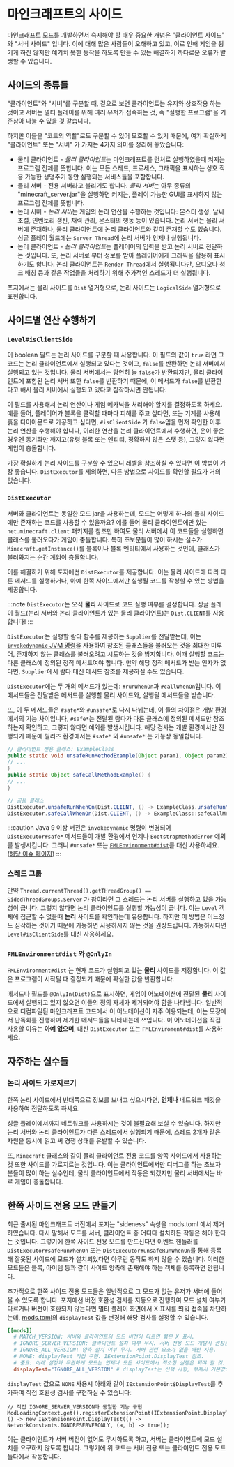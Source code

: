 마인크래프트의 사이드
===================

마인크래프트 모드를 개발하면서 숙지해야 할 매우 중요한 개념은 "클라이언트 사이드" 와 "서버 사이드" 입니다. 이에 대해 많은 사람들이 오해하고 있고, 이로 인해 게임을 튕기게 하진 않지만 예기치 못한 동작을 하도록 만들 수 있는 해결하기 까다로운 오류가 발생할 수 있습니다.

사이드의 종류들
------------------------

"클라이언트"와 "서버"를 구분할 때, 겉으로 보면 클라이언트는 유저와 상호작용 하는 것이고 서버는 멀티 플레이를 위해 여러 유저가 접속하는 것, 즉 "실행한 프로그램"을 기준삼아 나눌 수 있을 것 같습니다.

하지만 이들을 "코드의 역할"로도 구분할 수 있어 모호할 수 있기 때문에, 여기 확실하게 "클라이언트" 또는 "서버" 가 가지는 4가지 의미를 정리해 놓았습니다:

* 물리 클라이언트 - *물리 클라이언트*는 마인크래프트를 런처로 실행하였을때 켜지는 프로그램 전체를 뜻합니다. 이는 모든 스레드, 프로세스, 그래픽을 표시하는 상호 작용 가능한 생명주기 동안 실행되는 서비스들을 포함합니다.
* 물리 서버 - 전용 서버라고 불리기도 합니다. *물리 서버*는 아무 종류의 "minecraft_server.jar"을 실행하면 켜지는, 플레이 가능한 GUI를 표시하지 않는 프로그램 전체를 뜻합니다.
* 논리 서버 - *논리 서버*는 게임의 논리 연산을 수행하는 것입니다: 몬스터 생성, 날씨 조절, 인벤토리 갱신, 채력 관리, 몬스터의 행동 등이 있습니다. 논리 서버는 물리 서버에 존재하나, 물리 클라이언트에 논리 클라이언트와 같이 존재할 수도 있습니다. 싱글 플레이 월드에는 `Server Thread`에 논리 서버가 언제나 실행됩니다.
* 논리 클라이언트 - *논리 클라이언트*는 플레이어의 입력을 받고 논리 서버로 전달하는 것입니다. 또, 논리 서버로 부터 정보를 받아 플레이어에게 그래픽을 활용해 표시하기도 합니다. 논리 클라이언트는 `Render Thread`에서 실행됩니다만, 오디오나 청크 배칭 등과 같은 작업들을 처리하기 위해 추가적인 스레드가 더 실행됩니다.

포지에서는 물리 사이드를 `Dist` 열거형으로, 논리 사이드는 `LogicalSide` 열거형으로 표현합니다.

사이드별 연산 수행하기
-----------------------------------

### `Level#isClientSide`

이 boolean 필드는 논리 사이드를 구분할 때 사용합니다. 이 필드의 값이 `true` 라면 그 코드는 논리 클라이언트에서 실행되고 있다는 것이고, `false`를 반환하면 논리 서버에서 실행되고 있는 것입니다. 물리 서버에서는 당연히 늘 `false`가 반환되지만, 물리 클라이언트에 포함된 논리 서버 또한 `false`를 반환하기 때문에, 이 메서드가 `false`를 반환한다고 해서 물리 서버에서 실행되고 있다고 짐작하시면 안됩니다.

이 필드를 사용해서 논리 연산이나 게임 메카닉을 처리해야 할지를 결정하도록 하세요. 예를 들어, 플레이어가 블록을 클릭할 때마다 피해를 주고 싶다면, 또는 기계를 사용해 흙을 다이아몬드로 가공하고 싶다면, `#isClientSide` 가 `false`임을 먼저 확인한 이후 논리 연산을 수행해야 합니다, 이러한 연산을 논리 클라이언트에서 수행하면, 운이 좋은 경우엔 동기화만 깨지고(유령 블록 또는 엔티티, 정확하지 않은 스탯 등), 그렇지 않다면 게임이 충돌합니다.

가장 확실하게 논리 사이드를 구분할 수 있으니 레벨을 참조하실 수 있다면 이 방법이 가장 좋습니다. `DistExecutor`를 제외하면, 다른 방법으로 사이드를 확인할 필요가 거의 없습니다.

### `DistExecutor`

서버와 클라이언트는 동일한 모드 jar을 사용하는데, 모드는 어떻게 하나의 물리 사이드에만 존재하는 코드를 사용할 수 있을까요? 예를 들어 물리 클라이언트에만 있는 `net.minecraft.client` 패키지를 참조만 하여도 물리 서버에서 이 코드들을 실행하면 클래스를 불러오다가 게임이 충돌합니다. 특히 초보분들이 많이 하시는 실수가 `Minecraft.getInstance()`를 블록이나 블록 엔티티에서 사용하는 것인데, 클래스가 불러와지는 순간 게임이 충돌합니다.

이를 해결하기 위해 포지에선 `DistExecutor`를 제공합니다. 이는 물리 사이드에 따라 다른 메서드를 실행하거나, 아예 한쪽 사이드에서만 실행될 코드를 작성할 수 있는 방법을 제공합니다.

:::note
`DistExecutor`는 오직 **물리** 사이드로 코드 실행 여부를 결정합니다. 싱글 플레이 월드(논리 서버와 논리 클라이언트가 있는 물리 클라이언트)는 `Dist.CLIENT`를 사용합니다!
:::

`DistExecutor`는 실행할 람다 함수를 제공하는 `Supplier`를 전달받는데, 이는 [`invokedynamic` JVM 명령][invokedynamic]을 사용하여 참조된 클래스들을 불러오는 것을 최대한 미루어, 존재하지 않는 클래스를 불러오려고 시도하는 것을 방지합니다. 이때 실행할 코드는 다른 클래스에 정의된 정적 메서드여야 합니다. 만약 해당 정적 메서드가 받는 인자가 없다면, `Supplier`에서 람다 대신 메서드 참조를 제공하실 수도 있습니다.

`DistExecutor`에는 두 개의 메서드가 있는데: `#runWhenOn`과 `#callWhenOn`입니다. 이 메서드들은 전달받은 메서드를 실행할 물리 사이드와, 실행될 메서드들을 받습니다.

또, 이 두 메서드들은 `#safe*`와 `#unsafe*`로 다시 나뉘는데, 이 둘의 차이점은 개발 환경에서의 기능 차이입니다, `#safe*`는 전달된 람다가 다른 클래스에 정의된 메서드만 참조하는지 확인하고, 그렇지 않다면 예외를 발생시킵니다. 해당 검사는 개발 환경에서만 진행되기 때문에 릴리즈 환경에서는 `#safe*` 와 `#unsafe*` 는 기능상 동일합니다.

```java
// 클라이언트 전용 클래스: ExampleClass
public static void unsafeRunMethodExample(Object param1, Object param2) {
// ...
}
public static Object safeCallMethodExample() {
// ...
}

// 공용 클래스
DistExecutor.unsafeRunWhenOn(Dist.CLIENT, () -> ExampleClass.unsafeRunMethodExample(var1, var2));
DistExecutor.safeCallWhenOn(Dist.CLIENT, () -> ExampleClass::safeCallMethodExample);
```

:::caution
Java 9 이상 버전은 `invokedynamic` 명령이 변경되어 `DistExecutor#safe*` 메서드들이 개발 환경에서 언제나 `BootstrapMethodError` 예외를 발생시킵니다. 그러니 `#unsafe*` 또는 [`FMLEnvironment#dist`][dist]를 대신 사용하세요. ([해당 이슈 페이지][DistExecutorIssue])
:::

### 스레드 그룹

만약 `Thread.currentThread().getTHreadGroup() == SidedThreadGroups.Server` 가 참이라면 그 스레드는 논리 서버를 실행하고 있을 가능성이 큽니다. 그렇지 않다면 논리 클라이언트를 실행할 가능성이 큽니다. 이는 `Level` 객체에 접근할 수 없을때 **논리** 사이드를 확인하는데 유용합니다. 하지만 이 방법은 어느정도 짐작하는 것이기 때문에 가능하면 사용하시지 않는 것을 권장드립니다. 가능하시다면 `Level#isClientSide`를 대신 사용하세요.

### `FMLEnvironment#dist` 와 `@OnlyIn`

`FMLEnvironment#dist` 는 현재 코드가 실행되고 있는 **물리** 사이드를 저장합니다. 이 값은 프로그램이 시작될 때 결정되기 때문에 확실한 값을 반환합니다.

메서드나 필드를 `@OnlyIn(Dist)`으로 표시하면, 게임이 어노테이션에 전달된 **물리** 사이드에서 실행되고 있지 않으면 이들의 정의 자체가 제거되어야 함을 나타냅니다. 일반적으로 디컴파일된 마인크래프트 코드에서 이 어노테이션이 자주 이용되는데, 이는 모장에서 난독화를 진행하며 제거한 메서드들을 나타내는데 쓰입니다. 이 어노테이션을 직접 사용할 이유는 **아예 없으며**, 대신 `DistExecutor` 또는 `FMLEnviroment#dist`를 사용하세요.

자주하는 실수들
---------------

### 논리 사이드 가로지르기

한쪽 논리 사이드에서 반대쪽으로 정보를 보내고 싶으시다면, **언제나** 네트워크 패킷을 사용하여 전달하도록 하세요.

싱글 플레이에서까지 네트워크를 사용하시는 것이 불필요해 보실 수 있습니다. 하지만 논리 서버와 논리 클라이언트가 다른 스레드에서 실행되기 때문에, 스레드 2개가 같은 자원을 동시에 읽고 써 경쟁 상태를 유발할 수 있습니다.

또, `Minecraft` 클래스와 같이 물리 클라이언트 전용 코드를 양쪽 사이드에서 사용하는 것 또한 사이드를 가로지르는 것입니다. 이는 클라이언트에서만 디버그를 하는 초보자 분들이 많이 하는 실수인데, 물리 클라이언트에서 작동은 되겠지만 물리 서버에서는 바로 게임이 충돌합니다.

한쪽 사이드 전용 모드 만들기
----------------------

최근 출시된 마인크래프트 버전에서 포지는 "sideness" 속성을 mods.toml 에서 제거하였습니다. 다시 말해서 모드를 서버, 클라이언트 중 어디다 설치하든 작동은 해야 한다는 것입니다. 그렇기에 한쪽 사이드 전용 모드를 만드신다면 이벤트 핸들러를 `DistExecutor#safeRunWhenOn` 또는 `DistExecutor#unsafeRunWhenOn`를 통해 등록해 잘못된 사이드에 모드가 설치되었다면 아무런 동작도 하지 않을 수 있습니다. 이러한 모드들은 블록, 아이템 등과 같이 사이드 양측에 존재해야 하는 객체를 등록하면 안됩니다.

추가적으로 한쪽 사이드 전용 모드들은 일반적으로 그 모드가 없는 유저가 서버에 들어올 수 있도록 합니다. 포지에선 버전 호환성 검사를 자동으로 진행하여 모드 설치 여부가 다르거나 버전이 호환되지 않는다면 멀티 플레이 화면에서 X 표시를 띄워 접속을 차단하는데, [mods.toml][structuring]의 `displayTest` 값을 변경해 해당 검사를 설정할 수 있습니다.
```toml
[[mods]]
  # MATCH_VERSION: 서버와 클라이언트의 모드 버전이 다르면 붉은 X 표시.
  # IGNORE_SERVER_VERSION: 클라이언트 설치 여부 무시. 서버 전용 모드 개발시 권장됨.
  # IGNORE_ALL_VERSION: 양측 설치 여부 무시. 서버 관련 요소가 없을 때만 사용.
  # NONE: displayTest 직접 구현. IExtensionPoint.DisplayTest 참조.
  # 중요: 아래 설정과 무관하게 모드는 언제나 모든 사이드에서 최소한 실행은 되야 할 것.
  displayTest="IGNORE_ALL_VERSION" # displayTest는 선택 사항, 부재시 기본값: MATCH_VERSION
```

`displayTest` 값으로 `NONE` 사용시 아래와 같이 `IExtensionPoint$DisplayTest`를 추가하여 직접 호환성 검사를 구현하실 수 있습니다:
```
// 직접 IGNORE_SERVER_VERSION과 동일한 기능 구현
ModLoadingContext.get().registerExtensionPoint(IExtensionPoint.DisplayTest.class, () -> new IExtensionPoint.DisplayTest(() -> NetworkConstants.IGNORESERVERONLY, (a, b) -> true));
```

이는 클라이언트가 서버 버전이 없어도 무시하도록 하고, 서버는 클라이언트에 모드 설치를 요구하지 않도록 합니다. 그렇기에 위 코드는 서버 전용 또는 클라이언트 전용 모드 둘다에서 작동합니다.

[invokedynamic]: https://docs.oracle.com/javase/specs/jvms/se17/html/jvms-6.html#jvms-6.5.invokedynamic
[dist]: #fmlenvironmentdist-와-onlyin
[DistExecutorIssue]: https://github.com/MinecraftForge/MinecraftForge/issues/8008
[structuring]: ../gettingstarted/modfiles.md#modstoml